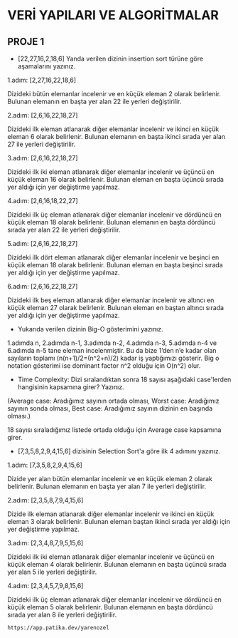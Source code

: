 # VERİ YAPILARI VE ALGORİTMALAR

## PROJE 1

* [22,27,16,2,18,6] Yanda verilen dizinin insertion sort türüne göre aşamalarını yazınız.
    
1.adım: [2,27,16,22,18,6]

Dizideki bütün elemanlar incelenir ve en küçük eleman 2 olarak belirlenir. Bulunan elemanın en başta yer alan 22 ile yerleri değiştirilir.

2.adım: [2,6,16,22,18,27] 

Dizideki ilk eleman atlanarak diğer elemanlar incelenir ve ikinci en küçük eleman 6 olarak belirlenir. Bulunan elemanın en başta ikinci sırada yer alan 27 ile yerleri değiştirilir.

3.adım: [2,6,16,22,18,27] 

Dizideki ilk iki eleman atlanarak diğer elemanlar incelenir ve üçüncü en küçük eleman 16 olarak belirlenir. Bulunan eleman en başta üçüncü sırada yer aldığı için yer değiştirme yapılmaz.

4.adım: [2,6,16,18,22,27]

Dizideki ilk üç eleman atlanarak diğer elemanlar incelenir ve dördüncü en küçük eleman 18 olarak belirlenir. Bulunan elemanın en başta dördüncü sırada yer alan 22 ile yerleri değiştirilir.

5.adım: [2,6,16,22,18,27] 

Dizideki ilk dört eleman atlanarak diğer elemanlar incelenir ve beşinci en küçük eleman 18 olarak belirlenir. Bulunan eleman en başta beşinci sırada yer aldığı için yer değiştirme yapılmaz.

6.adım: [2,6,16,22,18,27] 

Dizideki ilk beş eleman atlanarak diğer elemanlar incelenir ve altıncı en küçük eleman 27 olarak belirlenir. Bulunan eleman en baştan altıncı sırada yer aldığı için yer değiştirme yapılmaz.
	
* Yukarıda verilen dizinin Big-O gösterimini yazınız.
    
1.adımda n, 2.adımda n-1, 3.adımda n-2, 4.adımda n-3, 5.adımda n-4 ve 6.adımda n-5 tane eleman incelenmiştir. Bu da bize 1’den n’e kadar olan sayıların toplamı (n(n+1)/2=(n^2+n)/2)  kadar iş yaptığımızı gösterir. Big o notation gösterimi ise dominant factor n^2 olduğu için O(n^2) olur.

* Time Complexity: Dizi sıralandıktan sonra 18 sayısı aşağıdaki case'lerden hangisinin kapsamına girer? Yazınız.

(Average case: Aradığımız sayının ortada olması,
Worst case: Aradığımız sayının sonda olması,
Best case: Aradığımız sayının dizinin en başında olması.)
    
18 sayısı sıraladığımız listede ortada olduğu için Average case kapsamına girer.

* [7,3,5,8,2,9,4,15,6] dizisinin Selection Sort'a göre ilk 4 adımını yazınız.
    
1.adım: [7,3,5,8,2,9,4,15,6]

Dizide yer alan bütün elemanlar incelenir ve en küçük eleman 2 olarak belirlenir. Bulunan elemanın en başta yer alan 7 ile yerleri değiştirilir.

2.adım: [2,3,5,8,7,9,4,15,6]

Dizide ilk eleman atlanarak diğer elemanlar incelenir ve ikinci en küçük eleman 3 olarak belirlenir. Bulunan eleman baştan ikinci sırada yer aldığı için yer değiştirme yapılmaz.

3.adım: [2,3,4,8,7,9,5,15,6]

Dizideki ilk iki eleman atlanarak diğer elemanlar incelenir ve üçüncü en küçük eleman 4 olarak belirlenir.  Bulunan elemanın en başta üçüncü sırada yer alan 5 ile yerleri değiştirilir.

4.adım: [2,3,4,5,7,9,8,15,6]

Dizideki ilk üç eleman atlanarak diğer elemanlar incelenir ve dördüncü en küçük eleman 5 olarak belirlenir.  Bulunan elemanın en başta dördüncü sırada yer alan 8 ile yerleri değiştirilir.

`https://app.patika.dev/yarenozel`

